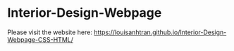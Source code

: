 # Interior-Design-Webpage
Please visit the website here: https://louisanhtran.github.io/Interior-Design-Webpage-CSS-HTML/
